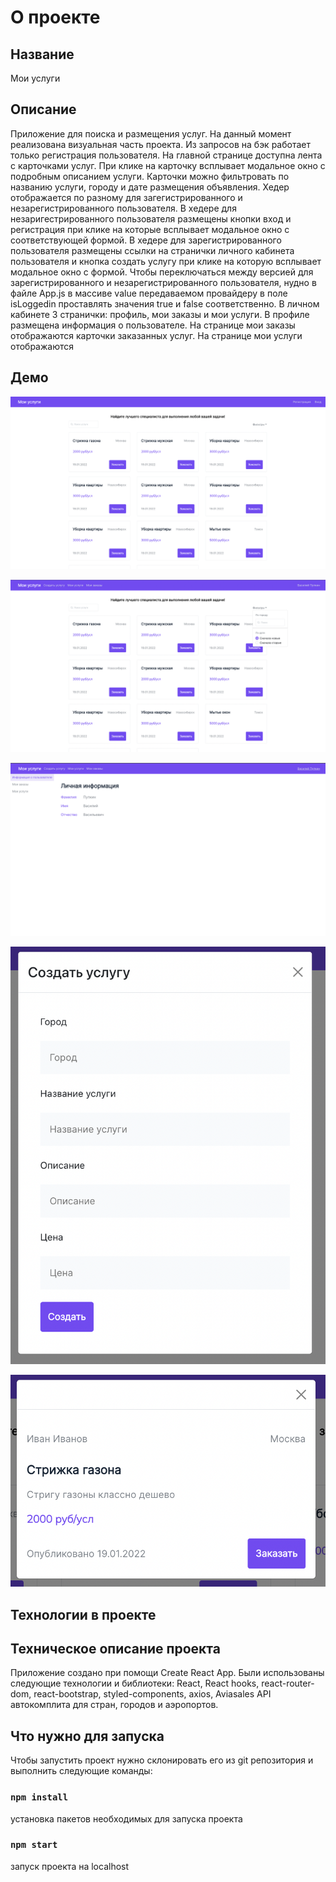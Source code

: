 # О проекте

## Название

Мои услуги

## Описание

Приложение для поиска и размещения услуг. На данный момент реализована визуальная часть проекта. Из запросов на бэк работает только регистрация пользователя. На главной странице доступна лента с карточками услуг. При клике на карточку всплывает модальное окно с подробным описанием услуги. Карточки можно фильтровать по названию услуги, городу и дате размещения объявления. Хедер отображается по разному для загегистрированного и незарегистрированного пользователя. В хедере для незаригестрированного пользователя размещены кнопки вход и регистрация при клике на которые всплывает модальное окно с соответствующей формой. В хедере для зарегистрированного пользователя размещены ссылки на странички личного кабинета пользователя и кнопка создать услугу при клике на которую всплывает модальное окно с формой. Чтобы переключаться между версией для зарегистрированного и незарегистрированного пользователя, нудно в файле App.js в массиве value передаваемом провайдеру в поле isLoggedin проставлять значения true и false соответственно. В личном кабинете 3 странички: профиль, мои заказы и мои услуги. В профиле размещена информация о пользователе. На странице мои заказы отображаются карточки заказанных услуг. На странице мои услуги отображаются   

## Демо

![](https://github.com/vtrefilova/my-services/blob/master/ScreenShots/%D0%A1%D0%BD%D0%B8%D0%BC%D0%BE%D0%BA%20%D1%8D%D0%BA%D1%80%D0%B0%D0%BD%D0%B0%202022-07-21%20%D0%B2%2016.47.11.png)

![](https://github.com/vtrefilova/my-services/blob/master/ScreenShots/%D0%A1%D0%BD%D0%B8%D0%BC%D0%BE%D0%BA%20%D1%8D%D0%BA%D1%80%D0%B0%D0%BD%D0%B0%202022-07-21%20%D0%B2%2016.45.59.png)

![](https://github.com/vtrefilova/my-services/blob/master/ScreenShots/%D0%A1%D0%BD%D0%B8%D0%BC%D0%BE%D0%BA%20%D1%8D%D0%BA%D1%80%D0%B0%D0%BD%D0%B0%202022-07-21%20%D0%B2%2016.47.40.png)

![](https://github.com/vtrefilova/my-services/blob/master/ScreenShots/%D0%A1%D0%BD%D0%B8%D0%BC%D0%BE%D0%BA%20%D1%8D%D0%BA%D1%80%D0%B0%D0%BD%D0%B0%202022-07-21%20%D0%B2%2016.47.58.png)

![](https://github.com/vtrefilova/my-services/blob/master/ScreenShots/%D0%A1%D0%BD%D0%B8%D0%BC%D0%BE%D0%BA%20%D1%8D%D0%BA%D1%80%D0%B0%D0%BD%D0%B0%202022-07-21%20%D0%B2%2016.48.15.png)

## Технологии в проекте

## Техническое описание проекта

Приложение создано при помощи Create React App. Были использованы следующие технологии и библиотеки: React, React hooks, react-router-dom, react-bootstrap, styled-components, axios, Aviasales API автокомплита для стран, городов и аэропортов.

## Что нужно для запуска

Чтобы запустить проект нужно склонировать его из git репозитория и выполнить следующие команды:

### `npm install`

установка пакетов необходимых для запуска проекта

### `npm start`

запуск проекта на localhost
